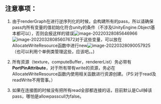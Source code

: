 ## 注意事项：

1. 由于renderGraph在进行逆序列化的时候，会构建所有的pass，所以请确保pass内所有变量的值初始化符合unity的条件（不涉及UnityEngine.Object基本都可以），否则会报这样的错误![image-20220328085646966](C:\Users\hgx\Desktop\graphics\image-20220328085646966.png)![image-20220328085607672](C:\Users\hgx\Desktop\graphics\image-20220328085607672.png)对于这些变量，可以放在AllocateWriteResource函数中进行new![image-20220328090057925](C:\Users\hgx\Desktop\graphics\image-20220328090057925.png)（也可以利用个单例类管理这些，应该吧。。)

2. 所有资源（texture，computeBuffer，rendererList）务必带有**PortPinAttribute**，对于所有带有write的资源，务必在AllocateWriteResource函数内使用相关函数进行资源创建。（PS:对于read及readWrite不用管事。）

3. 如果在连接图的时候没有把所有read全部都连接的话，目前默认是Cull掉该pass，哪怕是allowpasscull为false。

   